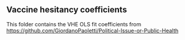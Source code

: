 ## Vaccine hesitancy coefficients
This folder contains the VHE OLS fit coefficients from https://github.com/GiordanoPaoletti/Political-Issue-or-Public-Health